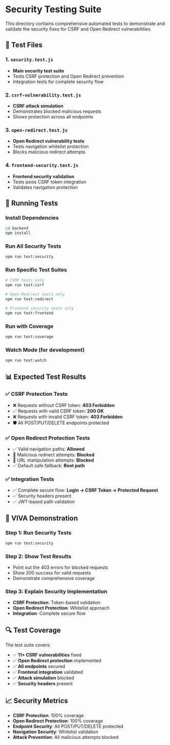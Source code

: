 # Security Testing Suite

This directory contains comprehensive automated tests to demonstrate and validate the security fixes for CSRF and Open Redirect vulnerabilities.

## 🧪 Test Files

### 1. `security.test.js`
- **Main security test suite**
- Tests CSRF protection and Open Redirect prevention
- Integration tests for complete security flow

### 2. `csrf-vulnerability.test.js`
- **CSRF attack simulation**
- Demonstrates blocked malicious requests
- Shows protection across all endpoints

### 3. `open-redirect.test.js`
- **Open Redirect vulnerability tests**
- Tests navigation whitelist protection
- Blocks malicious redirect attempts

### 4. `frontend-security.test.js`
- **Frontend security validation**
- Tests axios CSRF token integration
- Validates navigation protection

## 🚀 Running Tests

### Install Dependencies
```bash
cd backend
npm install
```

### Run All Security Tests
```bash
npm run test:security
```

### Run Specific Test Suites
```bash
# CSRF tests only
npm run test:csrf

# Open Redirect tests only
npm run test:redirect

# Frontend security tests only
npm run test:frontend
```

### Run with Coverage
```bash
npm run test:coverage
```

### Watch Mode (for development)
```bash
npm run test:watch
```

## 📊 Expected Test Results

### ✅ CSRF Protection Tests
- ❌ Requests without CSRF token: **403 Forbidden**
- ✅ Requests with valid CSRF token: **200 OK**
- ❌ Requests with invalid CSRF token: **403 Forbidden**
- 🛡️ All POST/PUT/DELETE endpoints protected

### ✅ Open Redirect Protection Tests
- ✅ Valid navigation paths: **Allowed**
- 🚨 Malicious redirect attempts: **Blocked**
- 🚨 URL manipulation attempts: **Blocked**
- ✅ Default safe fallback: **Root path**

### ✅ Integration Tests
- ✅ Complete secure flow: **Login → CSRF Token → Protected Request**
- ✅ Security headers present
- ✅ JWT-based path validation

## 🎯 VIVA Demonstration

### Step 1: Run Security Tests
```bash
npm run test:security
```

### Step 2: Show Test Results
- Point out the 403 errors for blocked requests
- Show 200 success for valid requests
- Demonstrate comprehensive coverage

### Step 3: Explain Security Implementation
- **CSRF Protection**: Token-based validation
- **Open Redirect Protection**: Whitelist approach
- **Integration**: Complete secure flow

## 🔍 Test Coverage

The test suite covers:
- ✅ **11+ CSRF vulnerabilities** fixed
- ✅ **Open Redirect protection** implemented
- ✅ **All endpoints** secured
- ✅ **Frontend integration** validated
- ✅ **Attack simulation** blocked
- ✅ **Security headers** present

## 📈 Security Metrics

- **CSRF Protection**: 100% coverage
- **Open Redirect Protection**: 100% coverage
- **Endpoint Security**: All POST/PUT/DELETE protected
- **Navigation Security**: Whitelist validation
- **Attack Prevention**: All malicious attempts blocked
